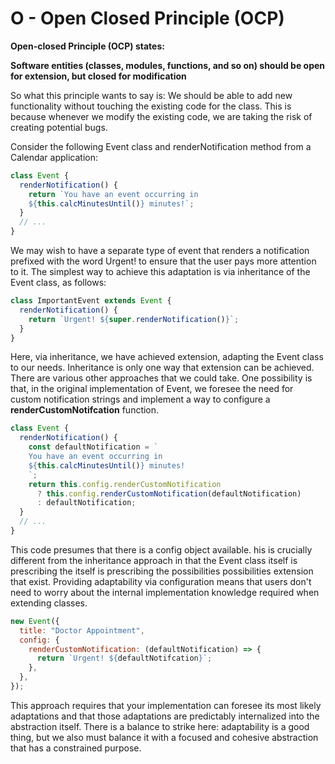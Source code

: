 # O - Open Closed Principle (OCP)

**Open-closed Principle (OCP) states:**

**Software entities (classes, modules, functions, and so on) should be open for extension, but
closed for modification**

So what this principle wants to say is: We should be able to add new functionality without touching the existing code for the class. This is because whenever we modify the existing code, we are taking the risk of creating potential bugs.

Consider the following Event class and renderNotification method from a Calendar application:

```javascript
class Event {
  renderNotification() {
    return `You have an event occurring in
    ${this.calcMinutesUntil()} minutes!`;
  }
  // ...
}
```

We may wish to have a separate type of event that renders a notification prefixed with the word Urgent! to ensure that the user pays more attention to it. The simplest way to achieve this adaptation is via inheritance of the Event class, as follows:

```javascript
class ImportantEvent extends Event {
  renderNotification() {
    return `Urgent! ${super.renderNotification()}`;
  }
}
```

Here, via inheritance, we have achieved extension, adapting the Event class to our needs. Inheritance is only one way that extension can be achieved. There are various other approaches that we could take. One possibility is that, in the original implementation of Event, we foresee the need for custom notification strings and implement a way to configure a **renderCustomNotifcation** function.

```javascript
class Event {
  renderNotification() {
    const defaultNotification = `
    You have an event occurring in
    ${this.calcMinutesUntil()} minutes!
    `;
    return this.config.renderCustomNotification
      ? this.config.renderCustomNotification(defaultNotification)
      : defaultNotification;
  }
  // ...
}
```

This code presumes that there is a config object available. his is crucially different from the inheritance approach in that the Event class itself is prescribing the itself is prescribing the possibilities possibilities extension that exist. Providing adaptability via configuration means that users don't need to worry about the internal implementation knowledge required when extending classes.

```javascript
new Event({
  title: "Doctor Appointment",
  config: {
    renderCustomNotification: (defaultNotification) => {
      return `Urgent! ${defaultNotifcation}`;
    },
  },
});
```

This approach requires that your implementation can foresee its most likely adaptations and that those adaptations are predictably internalized into the abstraction itself. There is a balance to strike here: adaptability is a good thing, but we also must balance it
with a focused and cohesive abstraction that has a constrained purpose.

